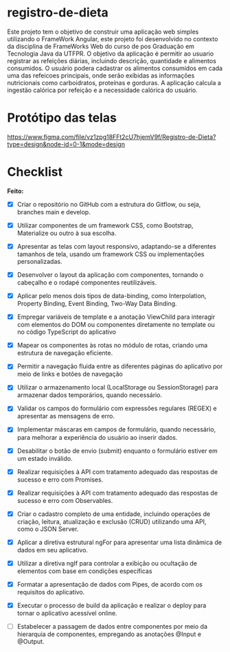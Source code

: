 # registro-de-dieta

Este projeto tem o objetivo de construir uma aplicação web simples utilizando o FrameWork Angular, este projeto foi desenvolvido no contexto da disciplina de FrameWorks Web do curso de pos Graduação em Tecnologia Java da UTFPR.
O objetivo da aplicação é permitir ao usuario registrar as refeições diárias, incluindo descrição, quantidade e alimentos consumidos. O usuário podera cadastrar os alimentos consumidos em cada uma das refeicoes principais, onde serão exibidas as informações nutricionais como carboidratos, proteínas e gorduras. A aplicação calcula a ingestão calórica por refeição e a necessidade calórica do usuário.

# Protótipo das telas

https://www.figma.com/file/vz1zpg18FFt2cU7hjemV9f/Registro-de-Dieta?type=design&node-id=0-1&mode=design



# Checklist
**Feito:**
- [x] Criar o repositório no GitHub com a estrutura do Gitflow, ou seja, branches main e develop.
- [X] Utilizar componentes de um framework CSS, como Bootstrap, Materialize ou outro à sua escolha.
- [X] Apresentar as telas com layout responsivo, adaptando-se a diferentes tamanhos de tela, usando um framework CSS ou implementações personalizadas.
- [X] Desenvolver o layout da aplicação com componentes, tornando o cabeçalho e o rodapé componentes reutilizáveis.
- [X] Aplicar pelo menos dois tipos de data-binding, como Interpolation, Property Binding, Event Binding, Two-Way Data Binding.
- [X] Empregar variáveis de template e a anotação ViewChild para interagir com elementos do DOM ou componentes diretamente no template ou no código TypeScript do aplicativo
- [X] Mapear os componentes às rotas no módulo de rotas, criando uma estrutura de navegação eficiente.
- [X] Permitir a navegação fluida entre as diferentes páginas do aplicativo por meio de links e botões de navegação
- [X] Utilizar o armazenamento local (LocalStorage ou SessionStorage) para armazenar dados temporários, quando necessário.</br>
- [X] Validar os campos do formulário com expressões regulares (REGEX) e apresentar as mensagens de erro.
- [X] Implementar máscaras em campos de formulário, quando necessário, para melhorar a experiência do usuário ao inserir dados.
- [X] Desabilitar o botão de envio (submit) enquanto o formulário estiver em um estado inválido.
- [X] Realizar requisições à API com tratamento adequado das respostas de sucesso e erro com Promises.
- [X] Realizar requisições à API com tratamento adequado das respostas de sucesso e erro com Observables.
- [X] Criar o cadastro completo de uma entidade, incluindo operações de criação, leitura, atualização e exclusão (CRUD) utilizando uma API, como o JSON Server.
- [X] Aplicar a diretiva estrutural ngFor para apresentar uma lista dinâmica de dados em seu aplicativo.
- [X] Utilizar a diretiva ngIf para controlar a exibição ou ocultação de elementos com base em condições específicas
- [X] Formatar a apresentação de dados com Pipes, de acordo com os requisitos do aplicativo.
- [X] Executar o processo de build da aplicação e realizar o deploy para tornar o aplicativo acessível online.
- [ ] Estabelecer a passagem de dados entre componentes por meio da hierarquia de componentes, empregando as anotações @Input e @Output.






